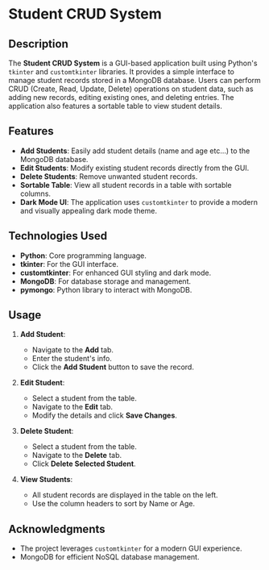 # Student CRUD System

## Description
The **Student CRUD System** is a GUI-based application built using Python's `tkinter` and `customtkinter` libraries. It provides a simple interface to manage student records stored in a MongoDB database. Users can perform CRUD (Create, Read, Update, Delete) operations on student data, such as adding new records, editing existing ones, and deleting entries. The application also features a sortable table to view student details.

## Features
- **Add Students**: Easily add student details (name and age etc...) to the MongoDB database.
- **Edit Students**: Modify existing student records directly from the GUI.
- **Delete Students**: Remove unwanted student records.
- **Sortable Table**: View all student records in a table with sortable columns.
- **Dark Mode UI**: The application uses `customtkinter` to provide a modern and visually appealing dark mode theme.

## Technologies Used
- **Python**: Core programming language.
- **tkinter**: For the GUI interface.
- **customtkinter**: For enhanced GUI styling and dark mode.
- **MongoDB**: For database storage and management.
- **pymongo**: Python library to interact with MongoDB.

## Usage
1. **Add Student**:
   - Navigate to the **Add** tab.
   - Enter the student's info.
   - Click the **Add Student** button to save the record.

2. **Edit Student**:
   - Select a student from the table.
   - Navigate to the **Edit** tab.
   - Modify the details and click **Save Changes**.

3. **Delete Student**:
   - Select a student from the table.
   - Navigate to the **Delete** tab.
   - Click **Delete Selected Student**.

4. **View Students**:
   - All student records are displayed in the table on the left.
   - Use the column headers to sort by Name or Age.


## Acknowledgments
- The project leverages `customtkinter` for a modern GUI experience.
- MongoDB for efficient NoSQL database management.
